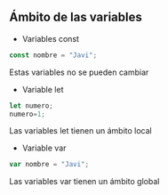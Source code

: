 ## Ámbito de las variables
- Variables const
```js
const nombre = "Javi";
```
Estas variables no se pueden cambiar
- Variable let
```js
let numero;
numero=1;
```
Las variables let tienen un ámbito local
- Variable var
```js
var nombre = "Javi";
```
Las variables var tienen un ámbito global